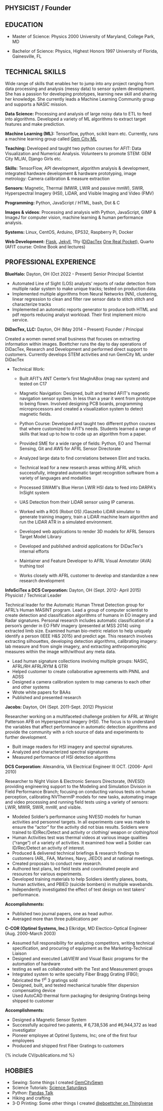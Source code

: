 
## PHYSICIST / Founder

## EDUCATION

* Master of Science: Physics 2000
  University of Maryland, College Park, MD

* Bachelor of Science: Physics, Highest Honors 1997
  University of Florida, Gainesville, FL

## TECHNICAL SKILLS

Wide range of skills that enables her to jump into any project ranging from data processing and analysis (messy data) to sensor system development. She has a passion for developing prototypes, learning new skill and sharing her knowledge. She currently leads a Machine Learning Community group and supports a NASIC mission.
 

**Data Science:** Processing and analysis of large noisy data to ETL to feed into algorithms. Developed a variety of ML algorithms to extract target features and make prediction.

**Machine Learning (ML):** Tensorflow, python, scikit learn etc.  Currently, runs a machine learning group called [Gem City ML](www.gemcityml.com)

**Teaching:** Developed and taught two python courses for AFIT: Data Visualization and Numerical Analysis. 
Volunteers to promote STEM: GEM City ML/AI, Django Girls etc.

**Skills:** TensorFlow, API development, algorithm analysis & development, integrated hardware development & hardware prototyping, image metrology: Camera calibration & measure extraction

**Sensors:** Magnetic, Thermal (MWIR, LWIR and passive mmW), SWIR,
Hyperspectral Imagery (HSI), LiDAR, and Visible Imaging and Video (FMV)

**Programming:** Python, JavaScript / HTML, bash, Dot & C

**Images & videos**: Processing and analysis with Python, JavaScript,  GIMP & ImageJ for computer vision, machine learning &
human performance analysis.

**Systems:** Linux, CentOS, Arduino, EPS32, Raspberry Pi, Docker

**Web Development:** [Flask](https://www.onetwentyone.com), [Jekyll](www.evelynboettcher.com), 11ty ([DiDacTex](https://www.DiDacTex.com) 
     [One Real Pocket](https://www.onerealpocket.com)), Quarto (AFIT course: Online Book and lectures)

## PROFESSIONAL EXPERIENCE


**BlueHalo:** Dayton, OH (Oct 2022 - Present)
Senior Principal Scientist

* Automated Line of Sight (LOS) analysts' reports of radar detection from multiple radar system to make unique tracks; tested on production data
* Implemented multiple algorithms from Neural Networks (NN), clustering, linear regression to clean and filter raw sensor data to stitch stitch and characterize tracks 
*  Implemented an automatic reports generator to produce both HTML and pdf reports reducing analyst workload. Their first implement micro service.


**DiDacTex, LLC:** Dayton, OH (May 2014 – Present)
Founder / Principal

Created a women owned small business that focuses on extracting
information within images. Boettcher runs the day to day operations of
DiDacTex, Research and Development and performed direct support to
customers.  Currently develops STEM activities and run GemCity ML under DiDacTex

-   Technical Work:
     
    - Built AFIT’s ANT Center’s first MagInABox (mag nav system) and tested on C17

    - Magnetic Navigation: Designed, built and tested AFIT's magnetic
        navigation sensor system. In less than a year it went from prototype to being flown.  Involved designing PCB boards,
        programming microprocessors and created a visualization system
        to detect magnetic fields.
    - Python Course: Developed and taught two different python courses that where customized to AFIT’s needs. Students learned a range of skills that lead up to how to code up an algorithm from a paper. 
    - Provided SME for a wide range of fields: Python, EO and Thermal Sensing, Git and AWS for AFRL Sensor Directorate
    - Analyzed large data to find correlations between Elint and
        tracks.
    - Technical lead for a new research areas withing AFRL which
        successfully, integrated automatic target recognition software
        from a variety of languages and modalities
    - Processed SWAMI's Blue Heron LWIR HSI data to feed into DARPA's
        InSight system
    - UAS Detection from their LiDAR sensor using IP cameras.
    - Worked with a ROS (Robot OS) /Gaszebo LiDAR simulator to
        generate training imagery, train a LiDAR machine learn algorithm and run the LiDAR
        ATR in a simulated environment.
    - Developed web applications to render 3D models for AFRL
        Sensors Target Model Library
    - Developed and published android applications for DiDacTex's
        internal efforts
    - Maintainer and Feature Developer to AFRL Visual Annotator (AVA)
        truthing tool
    - Works closely with AFRL customer to develop and standardize a
        new research development


**InfoSciTex a DCS Corporation:** Dayton, OH (Sept. 2012- April 2015)
Physicist / Technical Leader

Technical leader for the Automatic Human Threat Detection group for
AFRL’s Human MASINT program. Lead a group of computer scientist to
create detection and classification algorithms of humans in EO imagery
and Radar signatures. Personal research includes automatic
classification of a person’s gender in EO FMV imagery (presented at MSS
2014) using extracted limb size. Examined human bio-metric relation to
help uniquely identify a person (IEEE H&S 2015) and predict age. This
research involves extracting silhouettes, developing detection
algorithms, calibrating imagery: lab measure and from single imagery,
and extracting anthropomorphic measures within the image with/without
any meta data.

-   Lead human signature collections involving multiple groups: NASIC,
    AFRL/RH AFRL/RYM & GTRI
-   Helped customer to create collaborative agreements with PNNL and
    ADSS
-   Designed a camera calibration system to map cameras to each other
    and other systems
-   Wrote white papers for BAAs
-   Published and presented research

**Jacobs:** Dayton, OH (Sept. 2011-Sept. 2012)
Physicist

Researcher working on a multifaceted challenge problem for AFRL at
Wright Patterson AFB on Hyperspectral Imagery (HSI). The focus is to
understand the variables that affect performance in automatic detection
algorithms and provide the community with a rich source of data and
experiments to further development.

-   Built image readers for HSI imagery and spectral signatures.
-   Analyzed and characterized spectral signatures
-   Measured performance of HSI detection algorithms

**DCS Corporation:** Alexandria, VA 
Electrical Engineer III OCT. (2006- April 2010)

Researcher to Night Vision & Electronic Sensors Directorate, (NVESD)
providing engineering support to the Modeling and Simulation Division in
Field Performance Branch; focusing on conducting various tests on human
perception, calibrating NVThermIP models for new tasks, automating image
and video processing and running field tests using a variety of sensors:
LWIR, MWIR, SWIR, mmW, and visible.

-   Modeled Soldier’s performance using NVESD models for human
    activities and personnel targets. In all experiments care was made
    to ensure the “actor” for the activity did not bias results.
    Soldiers were trained to ID/Rec/Detect and activity or clothing/
    weapon or clothing/tool
-   Human Activities test was thermal videos at various image qualities
    (“range”) of a variety of activities. It examined how well a Soldier
    can ID/Rec/Detect an activity of interest.
-   Produced & delivered technical briefings & research findings to
    customers (ARL, FAA, Marines, Navy, JIEDO) and at national meetings.
-   Created proposals to conduct new research.
-   Authored test plans, led field tests and coordinated people and
    resources for various experiments.
-   Developed training materials to help Soldiers identify planes,
    boats, human activities, and PBIED (suicide bombers) in multiple
    wavebands.
-   Independently investigated the effect of test design on test takers’
    performance.

**Accomplishments:**

* Published two journal papers, one as head author.
* Averaged more than three publications per 



**C-COR (Optinel Systems, Inc.)** Elkridge, MD
Electico-Optical Engineer (Aug. 2000-March 2003)

-   Assumed full responsibility for analyzing  competitors,
    writing technical specification, and procuring of equipment
    as the Marketing-Technical Liaison
-   Designed and executed LabVIEW and Visual Basic programs for
    the automation of hardware
-   testing as well as collaborated with the Test and
    Measurement groups
-   Integrated system to write specialty Fiber Bragg Grating
    (FBG); fabricated the 1<sup>st</sup> 3 gratings sold
-   Designed, built, and tested mechanical tunable filter
    dispersion compensating device
-   Used AutoCAD thermal form packaging for designing Gratings
    being shipped to customer

**Accomplishments:**

* Designed a Magnetic Sensor System
* Successfully acquired two patents, \# 6,738,536 and \#6,944,372 as
lead investigator
* Pioneer employee at Optinel Systems, Inc; one of the first four
employees
* Produced and shipped first Fiber Gratings to customers


{% include CV/publications.md %}


## HOBBIES

* Sewing: Some things I created [GemCitySewn](https://www.instructables.com/member/Gem+City+Sewn/)
* Science Tutorials: [Science Saturdays](https://ejboettcher.github.io/ScienceSat_MommyStyle/)
* Python: [Pandas Talk](https://www.youtube.com/watch?v=OJIa7UkRteI)
* Hiking and crafting
* 3-D Printing: Some other things I created [@eboettcher on Thingiverse](https://www.thingiverse.com/eboettcher/designs)
